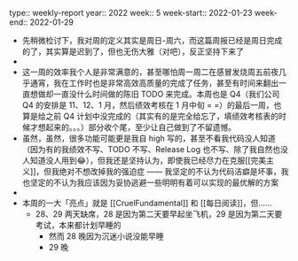 type:: weekly-report
year:: 2022
week:: 5
week-start:: 2022-01-23
week-end:: 2022-01-29

- 先稍微检讨下，我对周的定义其实是周日-周六，而这篇周报已经是周日完成的了，其实算是迟到了，但也无伤大雅（对吧），反正坚持下来了
-
- 这一周的效率我个人是非常满意的，甚至哪怕周一周二在感冒发烧周五前夜几乎通宵，我在工作时也是非常高效高质量的完成了任务，甚至有时间来翻出一直想做却一直没什么时间做的陈旧 TODO 来完成。本周也是 Q4（我们公司 Q4 的安排是 11、12、1 月，然后绩效考核在 1 月中旬 = =）的最后一周，也算是给之前 Q4 计划中没完成的（其实有的是完全给忘了，填绩效考核表的时候才想起来的。。。）部分收个尾，至少让自己做到了不留遗憾。
- 虽然，虽然，很多功能可能更是我自 high 写的，甚至不看我代码没人知道（因为有的我绩效不写、TODO 不写、Release Log 也不写、除了我自然也没人知道没人用到😂），但我还是坚持认为，即使我已经尽力在克服[[完美主义]]，但我绝对不想改掉我的强迫症 —— 我坚定的不认为代码洁癖是坏事，我也坚定的不认为我应该因为妥协逃避一些明明有着可以实现的最优解的方案
-
- 本周的一大「亮点」就是 [[CruelFundamental]] 和 [[每日阅读]]，但……
	- 28、29 两天缺席，28 是因为第二天要早起坐飞机，29 是因为第二天要考试，本来都计划早睡的
		- 然而 28 晚因为沉迷小说没能早睡
		- 29 晚